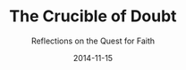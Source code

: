 ---
date: 2014-11-15
dateYear: 2014
isbn: 9781609079420
title: The Crucible of Doubt
subtitle: Reflections on the Quest for Faith
description: "This insightful book offers a careful, intelligent look at doubt--at some of its common sources, the challenges it presents, and the opportunities it may open up in a person's quest for faith."
cover: cover-the-crucible-of-doubt.jpeg
coverGoogle: https://books.google.com/books/content?id=6P-OoAEACAAJ&printsec=frontcover&img=1&zoom=1&source=gbs_api
pageCount: 168
authors:
- Terryl Givens
- Fiona Givens
publishers: Deseret Book
published: 2014-09-08
publishedYear: 2014
shelves:
- non-fiction
---